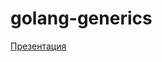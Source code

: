 # golang-generics

[Презентация](https://go-talks.appspot.com/github.com/maxkuzn/golang-generics/generics.slide)
